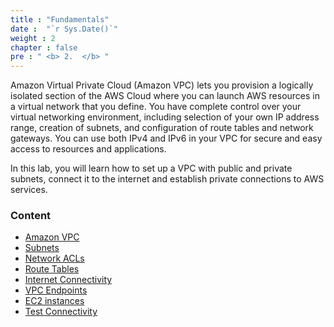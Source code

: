```yaml
---
title : "Fundamentals"
date :  "`r Sys.Date()`" 
weight : 2 
chapter : false
pre : " <b> 2.  </b> "
---
```

Amazon Virtual Private Cloud (Amazon VPC) lets you provision a logically isolated section of the AWS Cloud where you can launch AWS resources in a virtual network that you define. You have complete control over your virtual networking environment, including selection of your own IP address range, creation of subnets, and configuration of route tables and network gateways. You can use both IPv4 and IPv6 in your VPC for secure and easy access to resources and applications.

In this lab, you will learn how to set up a VPC with public and private subnets, connect it to the internet and establish private connections to AWS services.

### Content
  - [Amazon VPC](2.1-Amazon-VPC/)
  - [Subnets](2.2-Subnets/)
  - [Network ACLs](2.3-Network-ACLs/)
  - [Route Tables](2.4-Route-Tables/)
  - [Internet Connectivity](2.5-Internet-Connectivity/)
  - [VPC Endpoints](2.6-VPC-Endpoints/)
  - [EC2 instances](2.7-EC2-instances/)
  - [Test Connectivity](2.8-Test-Connectivity/)

